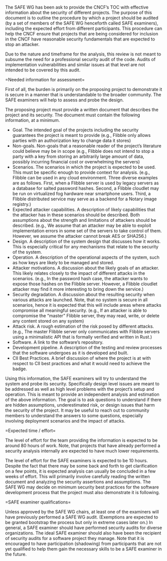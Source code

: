 The SAFE WG has been ask to provide the CNCF’s TOC with effective
information about the security of different projects.  The purpose of this
document is to outline the procedure by which a project should be audited
(by a set of members of the SAFE WG henceforth called SAFE examiners),
including the expected effort from different participants.  This procedure
can help the CNCF ensure that projects that are being considered for
inclusion in the CNCF have reasonable security fundamentals that are
expected to stop an attacker.  

Due to the nature and timeframe for the analysis, this review is not meant
to subsume the need for a professional security audit of the code.  Audits
of implementation vulnerabilities and similar issues at that level are not
intended to be covered by this audit.


=Needed information for assessment=

First of all, the burden is primarily on the proposing project to
demonstrate it is secure in a manner that is understandable to the broader
community.  The SAFE examiners will help to assess and probe the design.

The proposing project must provide a written document that describes the
project and its security.  The document must contain the following
information, at a minimum.  

* Goal. The intended goal of the projects including the security guarantees
the project is meant to provide (e.g., Flibble only allows parties with an
authorization key to change data it stores)
* Non-goals.  Non-goals that a reasonable reader of the project’s literature
could believe may be in scope (e.g., Flibble does not intend to stop a
party with a key from storing an arbitrarily large amount of data, possibly
incurring financial cost or overwhelming the servers)
* Scenarios.  The scenarios in which the project is expected to be used.
This must be specific enough to provide context for analysis.  (e.g.,
Flibble can be used in any cloud environment.  Three diverse examples are
as follows.  First, when a Flibble server is used by legacy servers as a
database for salted password hashes.  Second, a Flibble cloudlet may be run
on virtualized fog hardware near smartphone users.  Third, a Flibble
distributed service may serve as a backend for a Notary image registry.)
* Expected attacker capabilities.  A description of likely capabilities that
the attacker has in these scenarios should be described.  Both assumptions
about the strength and limitations of attackers should be described.
(e.g., We assume that an attacker may be able to exploit implementation
errors in some set of the servers to take control of them.  However, we
assume the attacker cannot break AES or SHA256.)
* Design.  A description of the system design that discusses how it works.
This is especially critical for any mechanisms that relate to the security
of the system.
* Operation.  A description of the operational aspects of the system, such as
how keys are likely to be managed and stored.
* Attacker motivations.  A discussion about the likely goals of an attacker.
This likely relates closely to the impact of different attacks in the
scenarios.  (e.g., In the password hash case, the attacker wants to expose
those hashes on the Flibble server.  However, a Flibble cloudlet attacker
may find it more interesting to bring down the service.)
* Security degradation.  A discussion about the resulting security when
various attacks are launched.  Note, that no system is secure in all
scenarios, hence it is expected that this will include areas where attacks
compromise all meaningful security.  (e.g., If an attacker is able to
compromise the “master” Flibble server, they may read, write, or delete any
content stored on any system) 
* Attack risk.  A rough estimation of the risk posed by different attacks.
(e.g., The master Flibble server only communicates with Flibble servers
using a minimalistic API that is formally verified and written in Rust.)
* Software.  A link to the software’s repository.
* Development pipeline.  A description of the testing and review processes
that the software undergoes as it is developed and built.
* CII Best Practices.  A brief discussion of where the project is at with
respect to CII best practices and what it would need to achieve the badge.

Using this information, the SAFE examiners will try to understand the
system and probe its security.  Specifically design level issues are meant
to be addressed as well as high level problems with the project’s setup and
operation. This is meant to provide an independent analysis and estimation
of the above information.  The goal is to ask questions to understand if
there are hidden assumptions, underestimated risk, or design issues that
harm the security of the project.  It may be useful to reach out to
community members to understand the answers to some questions, especially
involving deployment scenarios and the impact of attacks.


=Expected time / effort=


The level of effort for the team providing the information is expected to
be around 80 hours of work.  Note, that projects that have already
performed a security analysis internally are expected to have much lower
requirements.

The level of effort for the SAFE examiners is expected to be 10 hours.
Despite the fact that there may be some back and forth to get clarification
on a few points, it is expected analysis can usually be concluded in a few
weeks of effort.  This will primarily involve carefully reading the written
document and analyzing the security assertions and assumptions. The SAFE WG
may decide on minimum security best practices for the software development
process that the project must also demonstrate it is following. 

=SAFE examiner qualifications=

Unless approved by the SAFE WG chairs, at least one of the examiners will
have previously performed a SAFE WG audit.  (Exemptions are expected to be
granted bootstrap the process but only in extreme cases later on.)  In
general, a SAFE examiner should have performed security audits for diverse
organizations.  The ideal SAFE examiner should also have been the recipient
of security audits for a software project they manage.  Note that it is
encouraged to have participation (shadowing) from participants that are not
yet qualified to help them gain the necessary skills to be a SAFE examiner
in the future.  

